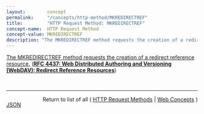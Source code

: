 ```yaml
---
layout:        concept
permalink:     "/concepts/http-method/MKREDIRECTREF"
title:         "HTTP Request Method: MKREDIRECTREF"
concept-name:  HTTP Request Method
concept-value: MKREDIRECTREF
description: "The MKREDIRECTREF method requests the creation of a redirect reference resource."
---
```


[The MKREDIRECTREF method requests the creation of a redirect reference resource.](http://tools.ietf.org/html/rfc4437#section-6 "Read documentation for HTTP Request Method &#34;MKREDIRECTREF&#34;") (**[RFC 4437: Web Distributed Authoring and Versioning (WebDAV): Redirect Reference Resources](/specs/IETF/RFC/4437 "This specification defines an extension to Web Distributed Authoring and Versioning (WebDAV) to allow clients to author HTTP redirect reference resources whose default response is an HTTP/1.1 3xx (Redirection) status code. A redirect reference makes it possible to access the target resourced indirectly through any URI mapped to the redirect reference resource. This specification does not address remapping of trees of resources or regular expression based redirections. There are no integrity guarantees associated with redirect reference resources. Other mechanisms can also be used to achieve the same functionality as this specification. This specification allows operators to experiment with this mechanism and develop experience on what is the best approach to the problem.")**)

<br/>
<hr/>

<p style="float : left"><a href="./MKREDIRECTREF.json" title="JSON representing this particular Web Concept value">JSON</a></p>
<p style="text-align: right">Return to list of all ( <a href="../http-method/">HTTP Request Methods</a> | <a href="../">Web Concepts</a> )</p>
